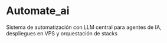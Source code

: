 # Automate_ai
Sistema de automatización con LLM central para agentes de IA, despliegues en VPS y orquestación de stacks
